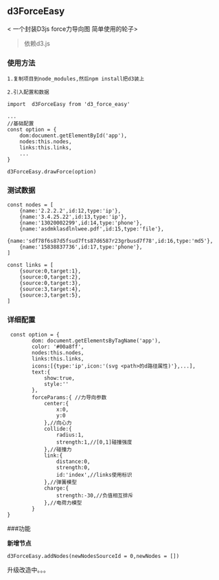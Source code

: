 ## d3ForceEasy
< 一个封装D3js force力导向图 简单使用的轮子>

>依赖d3.js
### 使用方法

    1.复制项目到node_modules,然后npm install把d3装上
    
    2.引入配置和数据

    import  d3ForceEasy from 'd3_force_easy'
    
    ...
    //基础配置
    const option = {
        dom:document.getElementById('app'),
        nodes:this.nodes,
        links:this.links,
        ...
    }
 
    d3ForceEasy.drawForce(option)


### 测试数据
```
const nodes = [
    {name:'2.2.2.2',id:12,type:'ip'},
    {name:'3.4.25.22',id:13,type:'ip'},
    {name:'13020002299',id:14,type:'phone'},
    {name:'asdmklasdlnlwee.pdf',id:15,type:'file'},
    {name:'sdf78f6s87d5fsud7fts87d6587r23grbusd7f78',id:16,type:'md5'},
    {name:'15838837736',id:17,type:'phone'},
]

const links = [
    {source:0,target:1},
    {source:0,target:2},
    {source:0,target:3},
    {source:3,target:4},
    {source:3,target:5},
]

```

### 详细配置
```
 const option = {
        dom: document.getElementsByTagName('app'),
        color: '#00a8ff',
        nodes:this.nodes,
        links:this.links,
        icons:[{type:'ip',icon:'(svg <path>的d路径属性)'},...],
        text:{
            show:true,
            style:''
        },
        forceParams:{ //力导向参数
            center:{
                x:0,
                y:0
            },//向心力
            collide:{
                radius:1,
                strength:1,//[0,1]碰撞强度
            },//碰撞力
            link:{
                distance:0,
                strength:0,
                id:'index',//links使用标识
            },//弹簧模型
            charge:{
                strength:-30,//负值相互排斥
            },//电荷力模型
        }
}
```

###功能

**新增节点**

    d3ForceEasy.addNodes(newNodesSourceId = 0,newNodes = [])

升级改造中。。。